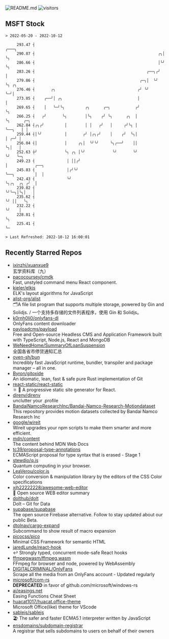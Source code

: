 ![README.md](https://github.com/Gerhut/Gerhut/workflows/README.md/badge.svg)
![visitors](https://visitors.vercel.app/Gerhut/Gerhut?token=8cf69d1f6813d272ef062726b6070c9be4ff72038cfe5a7ded7384a8da65d866)

## MSFT Stock

```
> 2022-05-20 - 2022-10-12

     293.47 ┤                                                        ╭───╮                                       
     290.07 ┤                                                      ╭╮│   ╰╮                                      
     286.66 ┤                                                      │╰╯    ╰╮                                     
     283.26 ┤                                                 ╭──╮╭╯       │                                     
     279.86 ┤                                              ╭─╮│  ╰╯        ╰╮ ╭╮                                 
     276.46 ┤       ╭╮                                    ╭╯ ╰╯             ╰─╯│                                 
     273.05 ┤    ╭──╯│ ╭╮                                 │                    │                                 
     269.65 ┤    │   ╰─╯╰╮         ╭╮      ╭─╮           ╭╯                    ╰╮                                
     266.25 ┤   ╭╯       ╰╮        │╰╮    ╭╯ ╰╮      ╭╮  │                      ╰╮      ╭─╮                      
     262.84 ┤╭╮╭╯         │        │ │   ╭╯   │     ╭╯╰╮ │                       ╰──╮   │ │                      
     259.44 ┤│╰╯          │       ╭╯ │╭╮╭╯    │    ╭╯  ╰╮│                          │ ╭─╯ │                      
     256.04 ┤│            │     ╭╮│  ╰╯╰╯     ╰╮╭──╯    ││                          ╰╮│   │                      
     252.63 ┼╯            ╰╮ ╭╮ │╰╯            ╰╯       ╰╯                           ╰╯   ╰─╮                    
     249.23 ┤              │ ││╭╯                                                           │            ╭──╮    
     245.83 ┤              │╭╯╰╯                                                            ╰──╮         │  │    
     242.43 ┤              ╰╯                                                                  ╰╮╭╮  ╭╮ ╭╯  │    
     239.02 ┤                                                                                   ╰╯╰─╮│╰╮│   │    
     235.62 ┤                                                                                       ╰╯ ││   ╰╮   
     232.22 ┤                                                                                          ╰╯    │   
     228.81 ┤                                                                                                ╰╮  
     225.41 ┤                                                                                                 ╰─ 

> Last Refreshed: 2022-10-12 16:00:01
```

## Recently Starred Repos

- [ixinzhi/xuanxue9](https://github.com/ixinzhi/xuanxue9)  
  玄学资料库（九）
- [pacocoursey/cmdk](https://github.com/pacocoursey/cmdk)  
  Fast, unstyled command menu React component.
- [kieler/elkjs](https://github.com/kieler/elkjs)  
  ELK's layout algorithms for JavaScript
- [alist-org/alist](https://github.com/alist-org/alist)  
  🗂️A file list program that supports multiple storage, powered by Gin and Solidjs. / 一个支持多存储的文件列表程序，使用 Gin 和 Solidjs。
- [k0rnh0li0/onlyfans-dl](https://github.com/k0rnh0li0/onlyfans-dl)  
  OnlyFans content downloader
- [payloadcms/payload](https://github.com/payloadcms/payload)  
  Free and Open-source Headless CMS and Application Framework built with TypeScript, Node.js, React and MongoDB
- [WeNeedHome/SummaryOfLoanSuspension](https://github.com/WeNeedHome/SummaryOfLoanSuspension)  
  全国各省市停贷通知汇总
- [oven-sh/bun](https://github.com/oven-sh/bun)  
  Incredibly fast JavaScript runtime, bundler, transpiler and package manager – all in one.
- [Byron/gitoxide](https://github.com/Byron/gitoxide)  
  An idiomatic, lean, fast & safe pure Rust implementation of Git
- [react-static/react-static](https://github.com/react-static/react-static)  
  ⚛️ 🚀 A progressive static site generator for React.
- [direnv/direnv](https://github.com/direnv/direnv)  
  unclutter your .profile
- [BandaiNamcoResearchInc/Bandai-Namco-Research-Motiondataset](https://github.com/BandaiNamcoResearchInc/Bandai-Namco-Research-Motiondataset)  
  This repository provides motion datasets collected by Bandai Namco Research Inc
- [google/wireit](https://github.com/google/wireit)  
  Wireit upgrades your npm scripts to make them smarter and more efficient.
- [mdn/content](https://github.com/mdn/content)  
  The content behind MDN Web Docs
- [tc39/proposal-type-annotations](https://github.com/tc39/proposal-type-annotations)  
  ECMAScript proposal for type syntax that is erased - Stage 1
- [stewdio/q.js](https://github.com/stewdio/q.js)  
  Quantum computing in your browser.
- [LeaVerou/color.js](https://github.com/LeaVerou/color.js)  
  Color conversion & manipulation library by the editors of the CSS Color specifications
- [xjh22222228/awesome-web-editor](https://github.com/xjh22222228/awesome-web-editor)  
  🔨  Open source WEB editor summary
- [dolthub/dolt](https://github.com/dolthub/dolt)  
  Dolt – Git for Data
- [supabase/supabase](https://github.com/supabase/supabase)  
  The open source Firebase alternative. Follow to stay updated about our public Beta.
- [dtolnay/cargo-expand](https://github.com/dtolnay/cargo-expand)  
  Subcommand to show result of macro expansion
- [picocss/pico](https://github.com/picocss/pico)  
  Minimal CSS Framework for semantic HTML
- [jaredLunde/react-hook](https://github.com/jaredLunde/react-hook)  
  ↩ Strongly typed, concurrent mode-safe React hooks
- [ffmpegwasm/ffmpeg.wasm](https://github.com/ffmpegwasm/ffmpeg.wasm)  
  FFmpeg for browser and node, powered by WebAssembly
- [DIGITALCRIMINAL/OnlyFans](https://github.com/DIGITALCRIMINAL/OnlyFans)  
  Scrape all the media from an OnlyFans account - Updated regularly
- [microsoft/com-rs](https://github.com/microsoft/com-rs)  
  **DEPRECATED** in favor of github.com/microsoft/windows-rs
- [ai/easings.net](https://github.com/ai/easings.net)  
  Easing Functions Cheat Sheet
- [huacat1017/huacat.office-theme](https://github.com/huacat1017/huacat.office-theme)  
  Microsoft Office(like) theme for VScode
- [sablejs/sablejs](https://github.com/sablejs/sablejs)  
  🏖️ The safer and faster ECMA5.1 interpreter written by JavaScript
- [ensdomains/subdomain-registrar](https://github.com/ensdomains/subdomain-registrar)  
  A registrar that sells subdomains to users on behalf of their owners
